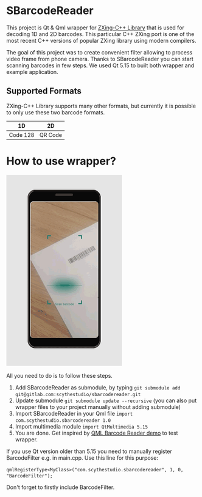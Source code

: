 

# SBarcodeReader

This project is Qt & Qml wrapper for [ZXing-C++ Library](https://github.com/nu-book/zxing-cpp) that is used for decoding 1D and 2D barcodes. This particular C++ ZXing port is one of the most recent C++ versions of popular ZXing library using modern compilers.

The goal of this project was to create convenient filter allowing to process video frame from phone camera. Thanks to SBarcodeReader you can start scanning barcodes in few steps. We used Qt 5.15 to built both wrapper and example application.

## Supported Formats

ZXing-C++ Library supports many other formats, but currently it is possible to only use these two barcode formats.

|    1D    |    2D
| -------- | -------
| Code 128 | QR Code


# How to use wrapper?
![SBarcodeReader gif](/scanner.gif)


All you need to do is to follow these steps.

1. Add SBarcodeReader as submodule, by typing `git submodule add git@gitlab.com:scythestudio/sbarcodereader.git`
2. Update submodule `git submodule update --recursive` (you can also put wrapper files to your project manually without adding submodule)
3. Import SBarcodeReader in your Qml file `import com.scythestudio.sbarcodereader 1.0`
4. Import multimedia module `import QtMultimedia 5.15`
5. You are done. Get inspired by [QML Barcode Reader demo](https://github.com/scytheStudio/SBarcodeReader/blob/master/examples/QmlBarcodeReader/qml/ScannerPage.qml) to test wrapper.

If you use Qt version older than 5.15 you need to manually register BarcodeFilter e.g. in main.cpp. Use this line for this purpose:
```
qmlRegisterType<MyClass>("com.scythestudio.sbarcodereader", 1, 0, "BarcodeFilter");
```
Don't forget to firstly include BarcodeFilter.
